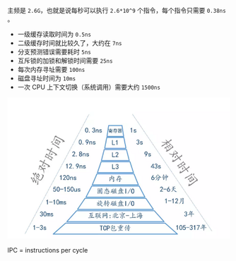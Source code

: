 主频是 `2.6G`，也就是说每秒可以执行 `2.6*10^9` 个指令，每个指令只需要 `0.38ns` 。   
- 一级缓存读取时间为 `0.5ns`
- 二级缓存时间就比较久了，大约在 `7ns`
- 分支预测错误需要耗时 `5ns`
- 互斥锁的加锁和解锁时间需要 `25ns`
- 每次内存寻址需要 `100ns`
- 磁盘寻址时间为 `10ms`
- 一次 CPU 上下文切换（系统调用）需要大约 `1500ns`

![3](./pic/CPU/1460000039103606.png)

IPC = instructions per cycle